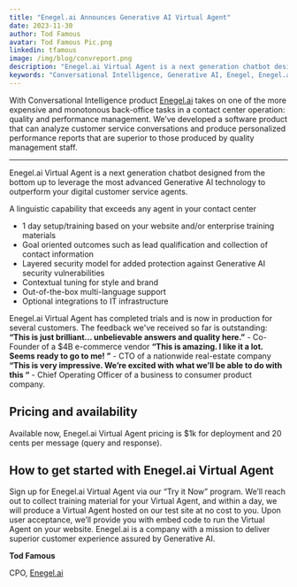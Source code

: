 ```yaml
---
title: "Enegel.ai Announces Generative AI Virtual Agent"
date: 2023-11-30
author: Tod Famous
avatar: Tod Famous Pic.png
linkedin: tfamous
image: /img/blog/convreport.png
description: "Enegel.ai Virtual Agent is a next generation chatbot designed from the bottom up to leverage the most advanced Generative AI technology to outperform your digital customer service agents"
keywords: "Conversational Intelligence, Generative AI, Enegel, Enegel.ai, CX, Customer Experience, CX Improvement, Customer Satisfaction" 
---
```


With Conversational Intelligence product [Enegel.ai](https://www.enegel.ai) takes on one of the more expensive and monotonous back-office tasks in a contact center operation: quality and performance management.  We’ve developed a software product that can analyze customer service conversations and produce personalized performance reports that are superior to those produced by quality management staff.

---
<script setup>
import ButtonCTA from '../.vitepress/theme/components/ButtonCTA.vue'
</script>


Enegel.ai Virtual Agent is a next generation chatbot designed from the bottom up to leverage the most advanced Generative AI technology to outperform your digital customer service agents.

A linguistic capability that exceeds any agent in your contact center
* 1 day setup/training based on your website and/or enterprise training materials
* Goal oriented outcomes such as lead qualification and collection of contact information
* Layered security model for added protection against Generative AI security vulnerabilities
* Contextual tuning for style and brand
* Out-of-the-box multi-language support
* Optional integrations to IT infrastructure

Enegel.ai Virtual Agent has completed trials and is now in production for several customers. The feedback we've received so far is outstanding:
**“This is just brilliant…  unbelievable answers and quality here.”**  - Co-Founder of a $4B e-commerce vendor 
**“This is amazing. I like it a lot. Seems ready to go to me! ”** - CTO of a nationwide real-estate company
**“This is very impressive.  We’re excited with what we’ll be able to do with this “** - Chief Operating Officer of a business to consumer product company.

## Pricing and availability

Available now, Enegel.ai Virtual Agent pricing is $1k for deployment and 20 cents per message (query and response).

## How to get started with Enegel.ai Virtual Agent

Sign up for Enegel.ai Virtual Agent via our “Try it Now” program.  We’ll reach out to collect training material for your Virtual Agent, and within a day, we will produce a Virtual Agent hosted on our test site at no cost to you.  Upon user acceptance, we’ll provide you with embed code to run the Virtual Agent on your website.
Enegel.ai is a company with a mission to deliver superior customer experience assured by Generative AI.

<ButtonCTA title="Try it now!" url="https://www.enegel.ai/company/tryit"></ButtonCTA>

**Tod Famous**

CPO, [Enegel.ai](https://www.enegel.ai)


